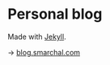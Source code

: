 # Personal blog

Made with [Jekyll](https://jekyllrb.com/).

→ [blog.smarchal.com](https://blog.smarchal.com)
